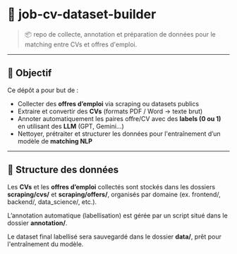 # 🧰 job-cv-dataset-builder

> 📦 repo de collecte, annotation et préparation de données pour le matching entre CVs et offres d'emploi.

---

## 🎯 Objectif

Ce dépôt a pour but de :
- Collecter des **offres d’emploi** via scraping ou datasets publics
- Extraire et convertir des **CVs** (formats PDF / Word → texte brut)
- Annoter automatiquement les paires offre/CV avec des **labels (0 ou 1)** en utilisant des **LLM** (GPT, Gemini…)
- Nettoyer, prétraiter et structurer les données pour l'entraînement d’un modèle de **matching NLP**

---

## 📂 Structure des données

Les **CVs** et les **offres d’emploi** collectés sont stockés dans les dossiers **scraping/cvs/** et **scraping/offers/**, organisés par domaine (ex. frontend/, backend/, data_science/, etc.).

L’annotation automatique (labellisation) est gérée par un script situé dans le dossier **annotation/**.

Le dataset final labellisé sera sauvegardé dans le dossier **data/**, prêt pour l'entraînement du modèle.
